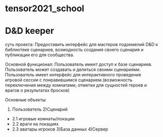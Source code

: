 # tensor2021_school

# D&D keeper

суть проекта:
Предоставить интерфейс для мастеров подземелий D&D к библиотеке сценариев, возмодность создания своего сценария и публикации его для сообщества.


Основной функционал:
Пользователь имеет доступ к базе сценариев.
Пользователь может создавать и делиться своими сценариями.
Пользователь имеет интерфейс для интерактивного проведения игровой сессии с понравившимся сценарием.(возможность переключения между комнатами, 
отметки для сущностей героев и врагов о результатах бросков)

Основные объекты:
1) Пользователь
2)Сценарий
- 2.1 игровые комнаты/локации
- 2.2 враги на локациях
- 2.3 аватары игроков
3)База данных
4)Сервер
